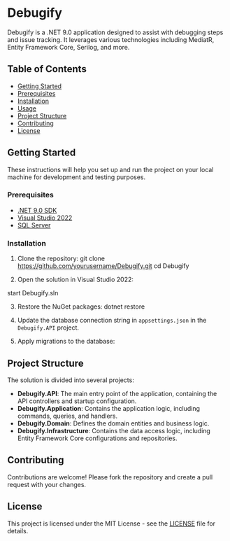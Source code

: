 # Debugify

Debugify is a .NET 9.0 application designed to assist with debugging steps and issue tracking. It leverages various technologies including MediatR, Entity Framework Core, Serilog, and more.

## Table of Contents

- [Getting Started](#getting-started)
- [Prerequisites](#prerequisites)
- [Installation](#installation)
- [Usage](#usage)
- [Project Structure](#project-structure)
- [Contributing](#contributing)
- [License](#license)

## Getting Started

These instructions will help you set up and run the project on your local machine for development and testing purposes.

### Prerequisites

- [.NET 9.0 SDK](https://dotnet.microsoft.com/download/dotnet/9.0)
- [Visual Studio 2022](https://visualstudio.microsoft.com/vs/)
- [SQL Server](https://www.microsoft.com/en-us/sql-server/sql-server-downloads)

### Installation

1. Clone the repository:
git clone https://github.com/yourusername/Debugify.git
cd Debugify
    
2. Open the solution in Visual Studio 2022:
    
start Debugify.sln

3. Restore the NuGet packages:
dotnet restore
4. Update the database connection string in `appsettings.json` in the `Debugify.API` project.

5. Apply migrations to the database:

## Project Structure

The solution is divided into several projects:

- **Debugify.API**: The main entry point of the application, containing the API controllers and startup configuration.
- **Debugify.Application**: Contains the application logic, including commands, queries, and handlers.
- **Debugify.Domain**: Defines the domain entities and business logic.
- **Debugify.Infrastructure**: Contains the data access logic, including Entity Framework Core configurations and repositories.

## Contributing

Contributions are welcome! Please fork the repository and create a pull request with your changes.

## License

This project is licensed under the MIT License - see the [LICENSE](LICENSE) file for details.
